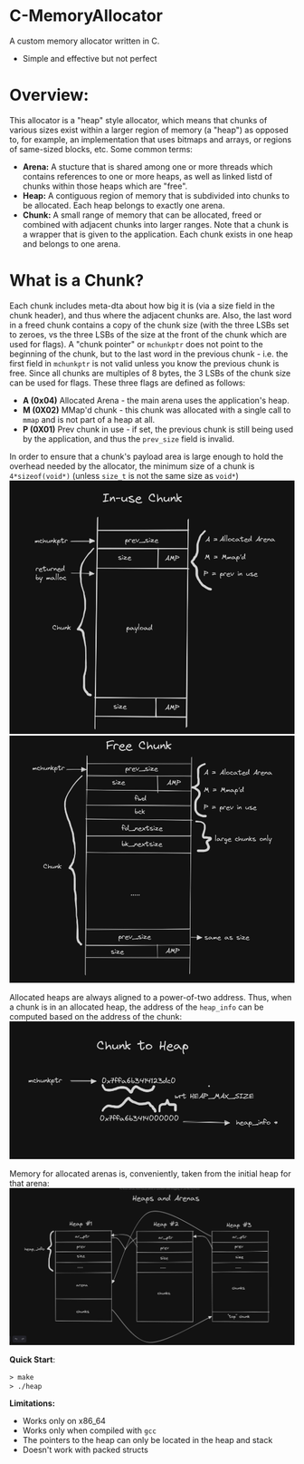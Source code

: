 # C-MemoryAllocator

A custom memory allocator written in C.
- Simple and effective but not perfect

# Overview:
This allocator is a "heap" style allocator, which means that chunks of various sizes exist within a larger region of memory (a "heap") as opposed to, for example, an implementation that uses bitmaps and arrays, or regions of same-sized blocks, etc.
Some common terms:
- __Arena:__ A stucture that is shared among one or more threads which contains references to one or more heaps, as well as linked listd of chunks within those heaps which are "free".
- __Heap:__ A contiguous region of memory that is subdivided into chunks to be allocated. Each heap belongs to exactly one arena.
- __Chunk:__ A small range of memory that can be allocated, freed or combined with adjacent chunks into larger ranges. Note that a chunk is a wrapper that is given to the application. Each chunk exists in one heap and belongs to one arena.

# What is a Chunk?
Each chunk includes meta-dta about how big it is (via a size field in the chunk header), and thus where the adjacent chunks are. Also, the last word in a freed chunk contains a copy of the chunk size (with the three LSBs set to zeroes, vs the three LSBs of the size at the front of the chunk which are used for flags).
A "chunk pointer" or `mchunkptr` does not point to the beginning of the chunk, but to the last word in the previous chunk - i.e. the first field in `mchunkptr` is not valid unless you know the previous chunk is free.
Since all chunks are multiples of 8 bytes, the 3 LSBs of the chunk size can be used for flags. These three flags are defined as follows:
- __A (0x04)__
    Allocated Arena - the main arena uses the application's heap.
- __M (0X02)__
    MMap'd chunk - this chunk was allocated with a single call to `mmap` and is not part of a heap at all.
- __P (0X01)__
    Prev chunk in use - if set, the previous chunk is still being used by the application, and thus the `prev_size` field is invalid.

In order to ensure that a chunk's payload area is large enough to hold the overhead needed by the allocator, the minimum size of a chunk is `4*sizeof(void*)` (unless `size_t` is not the same size as `void*`)
![In-use Chunk](img/inusechunk.png)
![Free Chunk](img/freechunk.png)

Allocated heaps are always aligned to a power-of-two address. Thus, when a chunk is in an allocated heap, the address of the `heap_info` can be computed based on the address of the chunk:
![Chunk to Heap](img/chunktoheap.png)

Memory for allocated arenas is, conveniently, taken from the initial heap for that arena: 
![Heaps and Arenas](img/heapsandarenas.png)

__Quick Start__:
```
> make
> ./heap
```

__Limitations:__
- Works only on x86_64
- Works only when compiled with `gcc`
- The pointers to the heap can only be located in the heap and stack
- Doesn't work with packed structs
